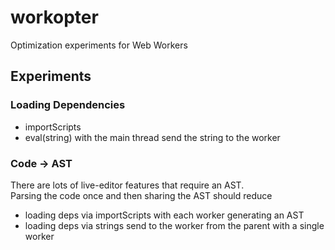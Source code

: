 # workopter #
Optimization experiments for Web Workers

## Experiments ##

### Loading Dependencies ###
- importScripts
- eval(string) with the main thread send the string to the worker

### Code -> AST ###
There are lots of live-editor features that require an AST.  
Parsing the code once and then sharing the AST should reduce 
- loading deps via importScripts with each worker generating an AST
- loading deps via strings send to the worker from the parent with a single worker 
